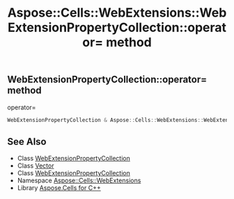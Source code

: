﻿---
title: Aspose::Cells::WebExtensions::WebExtensionPropertyCollection::operator= method
linktitle: operator=
second_title: Aspose.Cells for C++ API Reference
description: 'Aspose::Cells::WebExtensions::WebExtensionPropertyCollection::operator= method. operator= in C++.'
type: docs
weight: 300
url: /cpp/aspose.cells.webextensions/webextensionpropertycollection/operator_asm/
---
## WebExtensionPropertyCollection::operator= method


operator=

```cpp
WebExtensionPropertyCollection & Aspose::Cells::WebExtensions::WebExtensionPropertyCollection::operator=(const WebExtensionPropertyCollection &src)
```

## See Also

* Class [WebExtensionPropertyCollection](../)
* Class [Vector](../../../aspose.cells/vector/)
* Class [WebExtensionPropertyCollection](../)
* Namespace [Aspose::Cells::WebExtensions](../../)
* Library [Aspose.Cells for C++](../../../)
